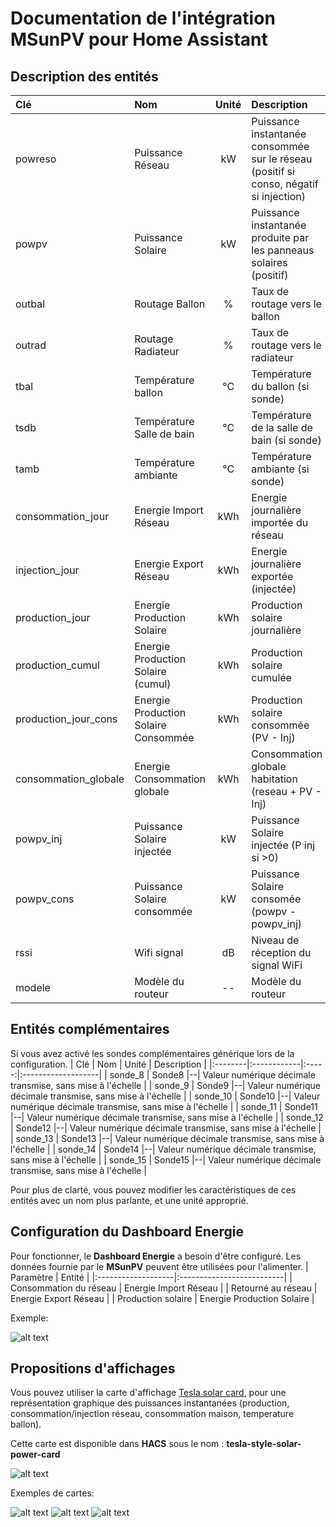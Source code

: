 # Documentation de l'intégration MSunPV pour Home Assistant


## Description des entités

| Clé     | Nom         | Unité | Description        |
|:--------|:------------|:-----:|:-------------------|
| powreso | Puissance Réseau |kW| Puissance instantanée consommée sur le réseau (positif si conso, négatif si injection)|
| powpv | Puissance Solaire | kW | Puissance instantanée produite par les panneaus solaires (positif)|
| outbal | Routage Ballon | % | Taux de routage vers le ballon |
| outrad | Routage Radiateur | % | Taux de routage vers le radiateur |
| tbal | Température ballon | °C | Température du ballon (si sonde)|
| tsdb | Température Salle de bain | °C | Température de la salle de bain (si sonde) |
| tamb | Température ambiante | °C | Température ambiante (si sonde) |
| consommation_jour | Energie Import Réseau | kWh | Energie journalière importée du réseau |
| injection_jour | Energie Export Réseau | kWh | Energie journalière exportée (injectée) |
| production_jour | Energie Production Solaire | kWh | Production solaire journalière |
| production_cumul | Energie Production Solaire (cumul) | kWh | Production solaire cumulée |
| production_jour_cons | Energie Production Solaire Consommée | kWh | Production solaire consommée (PV - Inj) |
| consommation_globale | Energie Consommation globale | kWh | Consommation globale habitation (reseau + PV - Inj) |
| powpv_inj | Puissance Solaire injectée | kW | Puissance Solaire injectée (P inj si >0) |
| powpv_cons | Puissance Solaire consommée | kW | Puissance Solaire consomée (powpv - powpv_inj) |
| rssi | Wifi signal | dB | Niveau de réception du signal WiFi |
| modele | Modèle du routeur | -- | Modèle du routeur |

## Entités complémentaires
Si vous avez activé les sondes complémentaires générique lors de la configuration.
| Clé     | Nom         | Unité | Description        |
|:--------|:------------|:-----:|:-------------------|
| sonde_8 | Sonde8 |--| Valeur numérique décimale transmise, sans mise à l'échelle |
| sonde_9 | Sonde9 |--| Valeur numérique décimale transmise, sans mise à l'échelle |
| sonde_10 | Sonde10 |--| Valeur numérique décimale transmise, sans mise à l'échelle |
| sonde_11 | Sonde11 |--| Valeur numérique décimale transmise, sans mise à l'échelle |
| sonde_12 | Sonde12 |--| Valeur numérique décimale transmise, sans mise à l'échelle |
| sonde_13 | Sonde13 |--| Valeur numérique décimale transmise, sans mise à l'échelle |
| sonde_14 | Sonde14 |--| Valeur numérique décimale transmise, sans mise à l'échelle |
| sonde_15 | Sonde15 |--| Valeur numérique décimale transmise, sans mise à l'échelle |

Pour plus de clarté, vous pouvez modifier les caractéristiques de ces entités avec un nom plus parlante, et une unité approprié.


## Configuration du Dashboard Energie
Pour fonctionner, le **Dashboard Energie** a besoin d'être configuré. Les données fournie par le **MSunPV** peuvent être utilisées pour l'alimenter.
| Paramètre          | Entité                    |
|:-------------------|:--------------------------|
| Consommation du réseau | Energie Import Réseau |
| Retourné au réseau | Energie Export Réseau |
| Production solaire | Energie Production Solaire |

Exemple:

![alt text](image-1.png)

## Propositions d'affichages

Vous pouvez utiliser la carte d'affichage [Tesla solar card](https://github.com/reptilex/tesla-style-solar-power-card), pour une représentation graphique des puissances instantanées (production, consommation/injection réseau, consommation maison, temperature ballon).

Cette carte est disponible dans **HACS** sous le nom : **tesla-style-solar-power-card**

![alt text](image-2.png)

Exemples de cartes:

![alt text](image-3.png) ![alt text](image-4.png) ![alt text](image-5.png)

